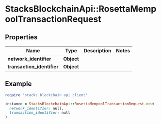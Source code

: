 # StacksBlockchainApi::RosettaMempoolTransactionRequest

## Properties

| Name | Type | Description | Notes |
| ---- | ---- | ----------- | ----- |
| **network_identifier** | **Object** |  |  |
| **transaction_identifier** | **Object** |  |  |

## Example

```ruby
require 'stacks_blockchain_api_client'

instance = StacksBlockchainApi::RosettaMempoolTransactionRequest.new(
  network_identifier: null,
  transaction_identifier: null
)
```

